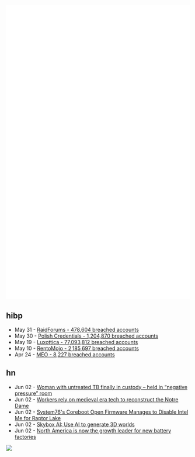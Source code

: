 ![Metrics](https://raw.githubusercontent.com/phixion/phixion/master/metrics.svg)

## hibp

<!--
for https://github.com/phixion/phixion/blob/main/.github/workflows/feeds.yml
-->
<!--START_SECTION:haveibeenpwnd-->
- May 31 - [RaidForums - 478,604 breached accounts](https://haveibeenpwned.com/PwnedWebsites#RaidForums)
- May 30 - [Polish Credentials - 1,204,870 breached accounts](https://haveibeenpwned.com/PwnedWebsites#PolishCredentials)
- May 19 - [Luxottica - 77,093,812 breached accounts](https://haveibeenpwned.com/PwnedWebsites#Luxottica)
- May 10 - [RentoMojo - 2,185,697 breached accounts](https://haveibeenpwned.com/PwnedWebsites#RentoMojo)
- Apr 24 - [MEO - 8,227 breached accounts](https://haveibeenpwned.com/PwnedWebsites#MEO)
<!--END_SECTION:haveibeenpwnd-->

## hn

<!--
for https://github.com/phixion/phixion/blob/main/.github/workflows/feeds.yml
-->
<!--START_SECTION:hn-->
- Jun 02 - [Woman with untreated TB finally in custody – held in “negative pressure” room](https://arstechnica.com/health/2023/06/woman-with-untreated-tb-finally-in-custody-held-in-negative-pressure-room/)
- Jun 02 - [Workers rely on medieval era tech to reconstruct the Notre Dame](https://www.popsci.com/technology/notre-dame-reconstruction-medieval-tools/)
- Jun 02 - [System76's Coreboot Open Firmware Manages to Disable Intel Me for Raptor Lake](https://www.phoronix.com/news/System76-Disable-ME-RPL)
- Jun 02 - [Skybox AI: Use AI to generate 3D worlds](https://skybox.blockadelabs.com/)
- Jun 02 - [North America is now the growth leader for new battery factories](https://electrek.co/2023/05/31/north-america-battery-factories/)
<!--END_SECTION:hn-->

<!--
for https://yhype.me
-->
![](https://hit.yhype.me/github/profile?user_id=13013670)
